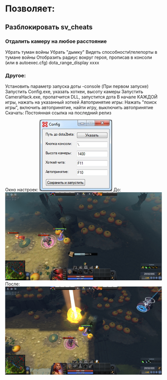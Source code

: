 # Позволяет:
## Разблокировать sv_cheats
### Отдалить камеру на любое расстояние
Убрать туман войны
Убрать "дымку"
Видеть способности\телепорты в тумане войны
Отобразить радиус вокруг героя, прописав в консоли (или в autoexec.cfg) dota_range_display xxxx

### Другое:
Установить параметр запуска доты -console
(При первом запуске) Запустить Config.exe, указать хоткеи, высоту камеры
Запустить CameraHack.exe, пропатчится DLL, запустится дота
В начале КАЖДОЙ игры, нажать на указанный хоткей
Автопринятие игры:
Нажать "поиск игры", включить автопринятие, найти игру, выключить автопринятие
Скачать:
Постоянная ссылка на последний релиз

Окно настроек:
![alt text](https://github.com/Werwo1f/Dota-2-Full-HACK-GGDT.RU/blob/main/1.jpg "Screenshot of the program")​
До:
![alt text](https://github.com/Werwo1f/Dota-2-Full-HACK-GGDT.RU/blob/main/2.jpg "Screenshot of the program")​
После:
![alt text](https://github.com/Werwo1f/Dota-2-Full-HACK-GGDT.RU/blob/main/3.jpg "Screenshot of the program")​
